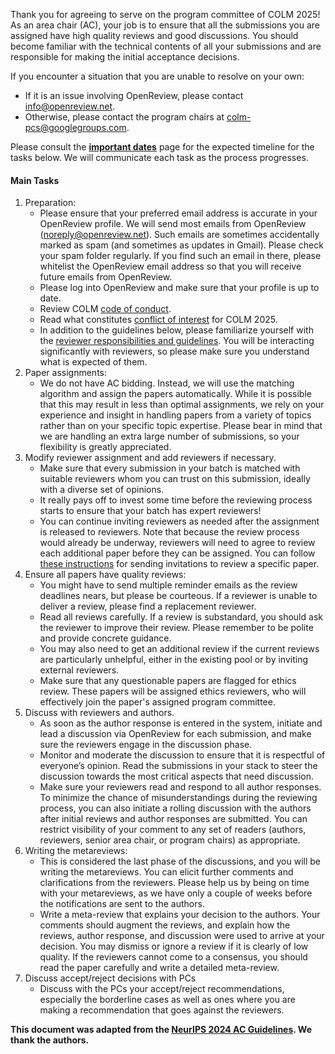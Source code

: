 
Thank you for agreeing to serve on the program committee of COLM 2025! As an area chair (AC), your job is to ensure that all the submissions you are assigned have high quality reviews and good discussions. You should become familiar with the technical contents of all your submissions and are responsible for making the initial acceptance decisions.

If you encounter a situation that you are unable to resolve on your own:  

* If it is an issue involving OpenReview, please contact [info@openreview.net](info@openreview.net).  
* Otherwise, please contact the program chairs at [colm-pcs@googlegroups.com](mailto:colm-pcs@googlegroups.com).

Please consult the [**important dates**](/dates) page for the expected timeline for the tasks below. We will communicate each task as the process progresses. 

#### Main Tasks
1. Preparation:
    - Please ensure that your preferred email address is accurate in your OpenReview profile. We will send most emails from OpenReview (noreply@openreview.net). Such emails are sometimes accidentally marked as spam (and sometimes as updates in Gmail). Please check your spam folder regularly. If you find such an email in there, please whitelist the OpenReview email address so that you will receive future emails from OpenReview.
    - Please log into OpenReview and make sure that your profile is up to date.
    - Review COLM [code of conduct](/Coc).
    - Read what constitutes [conflict of interest](/coi-policy) for COLM 2025.
    - In addition to the guidelines below, please familiarize yourself with the [reviewer responsibilities and guidelines](/ReviewGuide). You will be interacting significantly with reviewers, so please make sure you understand what is expected of them.
1. Paper assignments:
    - We do not have AC bidding. Instead, we will use the matching algorithm and assign the papers automatically. While it is possible that this may result in less than optimal assignments, we rely on your experience and insight in handling papers from a variety of topics rather than on your specific topic expertise. Please bear in mind that we are handling an extra large number of submissions, so your flexibility is greatly appreciated. 
1. Modify reviewer assignment and add reviewers if necessary.
    - Make sure that every submission in your batch is matched with suitable reviewers whom you can trust on this submission, ideally with a diverse set of opinions.
    - It really pays off to invest some time before the reviewing process starts to ensure that your batch has expert reviewers!
    - You can continue inviting reviewers as needed after the assignment is released to reviewers.  Note that because the review process would already be underway, reviewers will need to agree to review each additional paper before they can be assigned.  You can follow [these instructions](https://docs.openreview.net/how-to-guides/paper-matching-and-assignment/how-to-modify-reviewer-assignments-as-an-area-chair) for sending invitations to review a specific paper.
1. Ensure all papers have quality reviews: 
    - You might have to send multiple reminder emails as the review deadlines nears, but please be courteous. If a reviewer is unable to deliver a review, please find a replacement reviewer.
    - Read all reviews carefully. If a review is substandard, you should ask the reviewer to improve their review. Please remember to be polite and provide concrete guidance.
    - You may also need to get an additional review if the current reviews are particularly unhelpful, either in the existing pool or by inviting external reviewers.
    - Make sure that any questionable papers are flagged for ethics review. These papers will be assigned ethics reviewers, who will effectively join the paper's assigned program committee. 
1. Discuss with reviewers and authors.
    - As soon as the author response is entered in the system, initiate and lead a discussion via OpenReview for each submission, and make sure the reviewers engage in the discussion phase.
    - Monitor and moderate the discussion to ensure that it is respectful of everyone’s opinion. Read the submissions in your stack to steer the discussion towards the most critical aspects that need discussion.
    - Make sure your reviewers read and respond to all author responses. To minimize the chance of misunderstandings during the reviewing process, you can also initiate a rolling discussion with the authors after initial reviews and author responses are submitted. You can restrict visibility of your comment to any set of readers (authors, reviewers, senior area chair, or program chairs) as appropriate.
1. Writing the metareviews: 
    - This is considered the last phase of the discussions, and you will be writing the metareviews. You can elicit further comments and clarifications from the reviewers. Please help us by being on time with your metareviews, as we have only a couple of weeks before the notifications are sent to the authors. 
    - Write a meta-review that explains your decision to the authors. Your comments should augment the reviews, and explain how the reviews, author response, and discussion were used to arrive at your decision. You may dismiss or ignore a review if it is clearly of low quality. If the reviewers cannot come to a consensus, you should read the paper carefully and write a detailed meta-review. 
1. Discuss accept/reject decisions with PCs
    - Discuss with the PCs your accept/reject recommendations, especially the borderline cases as well as ones where you are making a recommendation that goes against the reviewers. 


**This document was adapted from the [NeurIPS 2024 AC Guidelines](https://neurips.cc/Conferences/2024/AC-Guidelines). We thank the authors.**